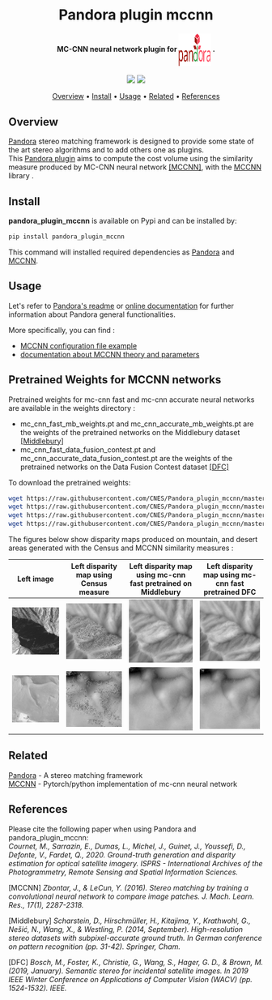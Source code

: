 <h1 align="center"> Pandora plugin mccnn </h1>

<h4 align="center">MC-CNN neural network plugin for <a href="https://github.com/CNES/Pandora"><img align="center" src="https://raw.githubusercontent.com/CNES/Pandora/master/doc/sources/Images/logo/logo_typo.svg?inline=false" width="64" height="64"/></a>  .</h4>

<p align="center">
  <a href="https://travis-ci.com/CNES/Pandora_plugin_mccnn"><img src="https://travis-ci.com/CNES/Pandora_plugin_mccnn.svg?branch=master"></a>
  <a href="https://opensource.org/licenses/Apache-2.0/"><img src="https://img.shields.io/badge/License-Apache%202.0-blue.svg"></a>
</p>

<p align="center">
  <a href="#overview">Overview</a> •
  <a href="#install">Install</a> •
    <a href="#usage">Usage</a> •
  <a href="#related">Related</a> •
  <a href="#references">References</a>
</p>

## Overview

[Pandora](https://github.com/CNES/Pandora) stereo matching framework is designed to provide some state of the art stereo algorithms and to add others one as plugins.  
This [Pandora plugin](https://pandora.readthedocs.io/userguide/plugin.html) aims to compute the cost volume using the similarity measure produced by MC-CNN neural network [[MCCNN]](#MCCNN), with the [MCCNN](https://github.com/CNES/Pandora_MCCNN)  library .

## Install

**pandora_plugin_mccnn** is available on Pypi and can be installed by:

```bash
pip install pandora_plugin_mccnn
```

This command will installed required dependencies as [Pandora](https://github.com/CNES/Pandora) and [MCCNN](https://github.com/CNES/Pandora_MCCNN).

## Usage

Let's refer to [Pandora's readme](https://github.com/CNES/Pandora/blob/master/README.md) or [online documentation](https://pandora.readthedocs.io/?badge=latest) for further information about Pandora general functionalities. 

More specifically, you can find :
- [MCCNN configuration file example](https://raw.githubusercontent.com/CNES/Pandora/master/data_samples/json_conf_files/a_semi_global_matching_with_mccnn_similarity_measure.json)
- [documentation about MCCNN theory and parameters](https://pandora.readthedocs.io/userguide/plugins/plugin_mccnn.html)


## Pretrained Weights for MCCNN networks

Pretrained weights for mc-cnn fast and mc-cnn accurate neural networks are available in the weights directory :
-  mc_cnn_fast_mb_weights.pt and mc_cnn_accurate_mb_weights.pt are the weights of the pretrained networks on the Middlebury dataset [[Middlebury]](#Middlebury)
-  mc_cnn_fast_data_fusion_contest.pt and mc_cnn_accurate_data_fusion_contest.pt are the weights of the pretrained networks on the Data Fusion Contest dataset [[DFC]](#DFC)

To download the pretrained weights:

```bash
wget https://raw.githubusercontent.com/CNES/Pandora_plugin_mccnn/master/weights/mc_cnn_fast_mb_weights.pt
wget https://raw.githubusercontent.com/CNES/Pandora_plugin_mccnn/master/weights/mc_cnn_fast_data_fusion_contest.pt
wget https://raw.githubusercontent.com/CNES/Pandora_plugin_mccnn/master/weights/mc_cnn_accurate_mb_weights.pt
wget https://raw.githubusercontent.com/CNES/Pandora_plugin_mccnn/master/weights/mc_cnn_accurate_data_fusion_contest.pt
```

The figures below show disparity maps produced on mountain, and desert areas generated with the Census and MCCNN similarity measures :

|                Left image                                                                  |        Left disparity map using Census measure                                             | Left disparity map using mc-cnn fast pretrained on Middlebury  | Left disparity map using mc-cnn fast pretrained DFC              |
| ------------------------------------------------------------------------------------------ | ------------------------------------------------------------------------------------------ | ---------------------------------------------------------------------- | ------------------------------------------------------------------------ |
| ![mountain_img](data_samples/mountain_img.png)                                             | ![mountain_census](data_samples/mountain_census.png)                                       | ![mountain_mid](data_samples/mountain_mccnn_fast_middlebury.png)       | ![mountain_dfc](data_samples/mountain_mccnn_fast_data_fusion_contest.png)|
| ![desert_img](data_samples/desert_img.png)                                                 | ![desert_census](data_samples/desert_census.png)                                           | ![desert_mid](data_samples/desert_mccnn_fast_middlebury.png)           | ![desert_dfc](data_samples/desert_mccnn_fast_data_fusion_contest.png)    |

## Related

[Pandora](https://github.com/CNES/Pandora) - A stereo matching framework  
[MCCNN](https://github.com/CNES/Pandora_MCCNN) - Pytorch/python implementation of mc-cnn neural network

## References

Please cite the following paper when using Pandora and pandora_plugin_mccnn:   
*Cournet, M., Sarrazin, E., Dumas, L., Michel, J., Guinet, J., Youssefi, D., Defonte, V., Fardet, Q., 2020. Ground-truth generation and disparity estimation for optical satellite imagery. ISPRS - International Archives of the Photogrammetry, Remote Sensing and Spatial Information Sciences.*

<a id="MCCNN">[MCCNN]</a> 
*Zbontar, J., & LeCun, Y. (2016). Stereo matching by training a convolutional neural network to compare image patches. J. Mach. Learn. Res., 17(1), 2287-2318.*

<a id="Middlebury">[Middlebury]</a> 
*Scharstein, D., Hirschmüller, H., Kitajima, Y., Krathwohl, G., Nešić, N., Wang, X., & Westling, P. (2014, September). High-resolution stereo datasets with subpixel-accurate ground truth. In German conference on pattern recognition (pp. 31-42). Springer, Cham.*


<a id="DFC">[DFC]</a> 
*Bosch, M., Foster, K., Christie, G., Wang, S., Hager, G. D., & Brown, M. (2019, January). Semantic stereo for incidental satellite images. In 2019 IEEE Winter Conference on Applications of Computer Vision (WACV) (pp. 1524-1532). IEEE.*
